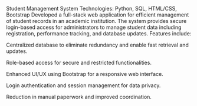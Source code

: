 Student Management System
Technologies: Python, SQL, HTML/CSS, Bootstrap
Developed a full-stack web application for efficient management of student records in an academic institution. The system provides secure login-based access for administrators to manage student data including registration, performance tracking, and database updates. Features include:

Centralized database to eliminate redundancy and enable fast retrieval and updates.

Role-based access for secure and restricted functionalities.

Enhanced UI/UX using Bootstrap for a responsive web interface.

Login authentication and session management for data privacy.

Reduction in manual paperwork and improved coordination.
